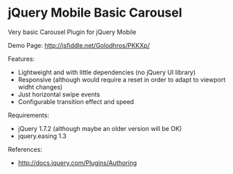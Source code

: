 jQuery Mobile Basic Carousel
====================================

Very basic Carousel Plugin for jQuery Mobile

Demo Page: http://jsfiddle.net/Golodhros/PKKXp/

 Features:
 - Lightweight and with little dependencies (no jQuery UI library)
 - Responsive (although would require a reset in order to adapt to viewport widht changes)
 - Just horizontal swipe events
 - Configurable transition effect and speed

 Requirements: 
 - jQuery 1.7.2 (although maybe an older version will be OK)
 - jquery.easing 1.3
 
 References:
 - http://docs.jquery.com/Plugins/Authoring